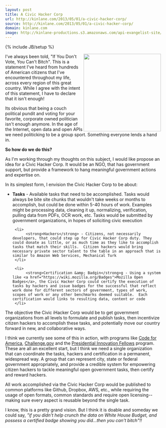 ```yaml
---
layout: post
title: A Civic Hacker Corp
url: http://kinlane.com/2013/05/01/a-civic-hacker-corp/
source: http://kinlane.com/2013/05/01/a-civic-hacker-corp/
domain: kinlane.com
image: http://kinlane-productions.s3.amazonaws.com/api-evangelist-site/blog/hacker-corps.png
---
```

{% include JB/setup %}<p>
     <img class="c1"
        src="https://s3.amazonaws.com/kinlane-productions/bw-icons/hacker-corps.png"
        alt=""
        width="250"
        align="right" />
</p>

<p>
     I've always been told, "If You Don't Vote, You Can't Bitch". This is a statement I've heard from hundreds of American citizens that I've encountered throughout my life, across every region of this great country. While I agree with the intent of this statement, I have to declare that it isn't enough!
</p>

<p>
     Its obvious that being a couch political pundit and voting for your favorite, corporate owned politician isn't enough anymore. In the age of the Internet, open data and open APIs we need politicking to be a group sport.  Something everyone lends a hand in.
</p>

<p>
     <strong>So how do we do this?</strong>
</p>

<p>
     As I'm working through my thoughts on this subject, I would like propose an idea for a Civic Hacker Corp. It would be an NGO, that has government support, but provide a framework to hang meaningful government actions and expertise on.
</p>

<p>
     In its simplest form, I envision the Civic Hacker Corp to be about:
</p>

<ul class="mainlist">
     <li>
          <strong>Tasks</strong> - Available tasks that need to be accomplished. Tasks would always be bite site chunks that wouldn't take weeks or months to accomplish, but could be done within 5-40 hours of work. Examples might be processing data, cleaning it up, normalizing, verification, pulling data from PDFs, OCR work, etc.  Tasks would be submitted by government organizations, in hopes of soliciting civic execution
     </li>

     <li>
          <strong>Hackers</strong> - Citizens, not necessarily developers, that could step up for Civic Hacker Corp duty. They could donate as little, or as much time as they like to accomplish tasks that match their skills.  Citizen hackers would bring necessary private sector talent to the table in an approach that is similar to Amazon Web Services, Mechanical Turk
     </li>

     <li>
          <strong>Certification &amp; Badgin</strong>g - Using a system like <a href="https://wiki.mozilla.org/Badges">Mozilla Open Badges</a>, the Civic Hacker Corp could certify the execution of tasks by hackers and issue badges for the successful that reflect work done for different sectors of government, types of work, scopes of work or any other benchmarks deemed suitable.  Each certification would links to resulting data, content or code
     </li>
</ul>

<p>
     The objective the Civic iHacker Corp would be to get government organizations from all levels to formulate and publish tasks, then incentivize citizen hackers to accomplish these tasks, and potentially move our country forward in new, and collaborative ways.
</p>

<p>
     I think we currently see some of this in action, with programs like <a href="http://codeforamerica.org/">Code for America</a>, <a title="Challenge.gov"
        href="http://Challenge.gov">Challenge.gov</a> and the <a href="http://www.whitehouse.gov/innovationfellows">Presidential Innovation Fellows</a> program. These are all an excellent start, but I think we need a single organization that can coordinate the tasks, hackers and certification in a permanent, widespread way. A group that can represent city, state or federal government appropriately, and provide a credible system for empowering citizen hackers to tackle meaningful open government tasks, then certify and reward hackers.
</p>

<p>
     All work accomplished via the Civic Hacker Corp would be published to common platforms like Github, Dropbox, AWS, etc., while requiring the usage of open formats, common standards and require open licensing--making sure every aspect is reusable beyond the single task.
</p>

<p>
     I know, this is a pretty grand vision. But I think it is doable and someday we could say, <em>"if you didn't help crunch the data on White House Budget, and possess a certified badge showing you did…then you can't bitch"!!</em>
</p>